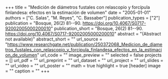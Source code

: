 +++
title = "Medición de diámetros fustales con relascopio y forcípula finlandesa: efectos en la estimación de volumen"
date = "2005-01-01"
authors = ["C. Salas", "M. Reyes", "C. Bassaber"]
publication_types = ["2"]
publication = "Bosque, 26(2) 81--90. https://doi.org/10.4067/S0717-92002005000200010"
publication_short = "Bosque, 26(2) 81--90. https://doi.org/10.4067/S0717-92002005000200010"
abstract = "(Abstract not available)"
abstract_short = ""
url_source = "https://www.researchgate.net/publication/250372068_Medicion_de_diametros_fustales_con_relascopio_y_forcipula_finlandesa_efectos_en_la_estimacion_de_volumen"
url_code = ""
image_preview = ""
selected = false
projects = []
url_pdf = ""
url_preprint = ""
url_dataset = ""
url_project = ""
url_slides = ""
url_video = ""
url_poster = ""
math = true
highlight = true
[header]
image = ""
caption = ""
+++
